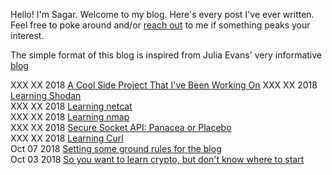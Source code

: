 Hello! I'm Sagar. Welcome to my blog. Here's every post I've ever written. Feel free to poke around and/or [reach out](mailto:sagar314p@gmail.com) to me if something peaks your interest.

The simple format of this blog is inspired from Julia Evans' very informative [blog](https://jvns.ca/)

XXX XX  2018      [A Cool Side Project That I've Been Working On](/blog/quaternion.md)
XXX XX  2018      [Learning Shodan](/blog/shodan.md)  
XXX XX  2018      [Learning netcat](/blog/netcat.md)  
XXX XX  2018      [Learning nmap](/blog/nmap.md)  
XXX XX  2018      [Secure Socket API: Panacea or Placebo](/blog/ssa.md)  
XXX XX  2018      [Learning Curl](/blog/curl.md)  
Oct 07  2018      [Setting some ground rules for the blog](/blog/ground_rules.md)  
Oct 03  2018      [So you want to learn crypto, but don't know where to start](/blog/cryptopals.md)  
